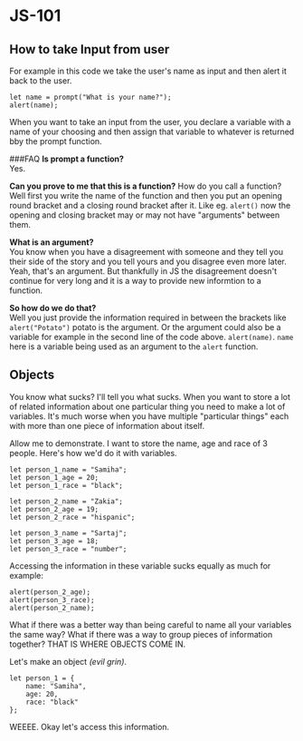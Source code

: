 # JS-101
## How to take Input from user
For example in this code we take the user's name as input and then alert it back to the user.
```JS
let name = prompt("What is your name?");
alert(name);
```
When you want to take an input from the user, you declare a variable with a name of your choosing and then assign that variable to whatever is returned bby the prompt function. 

###FAQ
**Is prompt a function?**  
Yes.  

**Can you prove to me that this is a function?**
How do you call a function? Well first you write the name of the function and then you put an opening round bracket and a closing round bracket after it. Like eg. `alert()` now the opening and closing bracket may or may not have "arguments" between them.  

**What is an argument?**  
You know when you have a disagreement with someone and they tell you their side of the story and you tell yours and you disagree even more later. Yeah, that's an argument. But thankfully in JS the disagreement doesn't continue for very long and it is a way to provide new informtion to a function.

**So how do we do that?**  
Well you just provide the information required in between the brackets like `alert("Potato")` potato is the argument. Or the argument could also be a variable for example in the second line of the code above. `alert(name)`. `name` here is a variable being used as an argument to the `alert` function.

## Objects
You know what sucks? I'll tell you what sucks. When you want to store a lot of related information about one particular thing you need to make a lot of variables. It's much worse when you have multiple "particular things" each with more than one piece of information about itself.

Allow me to demonstrate. I want to store the name, age and race of 3 people. Here's how we'd do it with variables.

```JS
let person_1_name = "Samiha";
let person_1_age = 20;
let person_1_race = "black";

let person_2_name = "Zakia";
let person_2_age = 19;
let person_2_race = "hispanic";

let person_3_name = "Sartaj";
let person_3_age = 18;
let person_3_race = "number";
```

Accessing the information in these variable sucks equally as much for example:

```JS
alert(person_2_age);
alert(person_3_race);
alert(person_2_name);
```

What if there was a better way than being careful to name all your variables the same way? What if there was a way to group pieces of information together? THAT IS WHERE OBJECTS COME IN.

Let's make an object _(evil grin)_.

```JS
let person_1 = {
    name: "Samiha",
    age: 20,
    race: "black"
};
```

WEEEE. Okay let's access this information.

```JS

```
